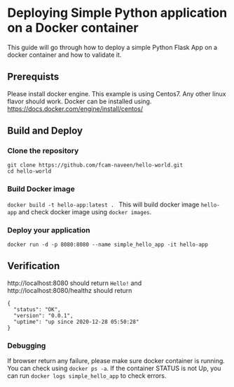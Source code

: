 # Deploying Simple Python application on a Docker container
This guide will go through how to deploy a simple Python Flask App on a docker container and how to validate it.

## Prerequists
Please install docker engine. This example is using Centos7. Any other linux flavor should work.
Docker can be installed using. https://docs.docker.com/engine/install/centos/

## Build and Deploy
### Clone the repository
```git clone https://github.com/fcam-naveen/hello-world.git ```\
```cd hello-world ```

### Build Docker image
```docker build -t hello-app:latest . ```
This will build docker image ```hello-app``` and check docker image using ```docker images```.

### Deploy your application
```docker run -d -p 8080:8080 --name simple_hello_app -it hello-app ```

## Verification
http://localhost:8080 should return ```Hello!```  and \
http://localhost:8080/healthz should return
```
{
  "status": "OK",
  "version": "0.0.1",
  "uptime": "up since 2020-12-28 05:50:28"
}
```

### Debugging
If browser return any failure, please make sure docker container is running.
You can check using ```docker ps -a```. If the container STATUS is not Up, you can run ```docker logs simple_hello_app``` to check errors.
